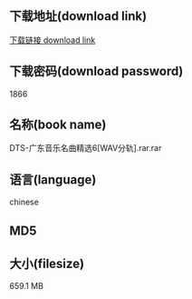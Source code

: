 ## 下载地址(download link)
[下载链接 download link](https://voluble-croquembouche-d321dc.netlify.app/?s=DTS-%E5%B9%BF%E4%B8%9C%E9%9F%B3%E4%B9%90%E5%90%8D%E6%9B%B2%E7%B2%BE%E9%80%896%5BWAV%E5%88%86%E8%BD%A8%5D.rar)

## 下载密码(download password)
1866

## 名称(book name)
DTS-广东音乐名曲精选6[WAV分轨].rar.rar

## 语言(language)
chinese

## MD5


## 大小(filesize)
659.1 MB
